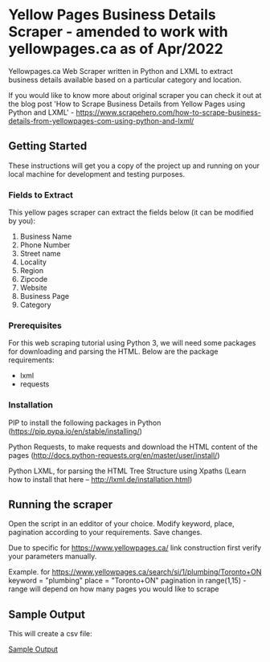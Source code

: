 # Yellow Pages Business Details Scraper - amended to work with yellowpages.ca as of Apr/2022

Yellowpages.ca Web Scraper written in Python and LXML to extract business details available based on a particular category and location.

If you would like to know more about original scraper you can check it out at the blog post 'How to Scrape Business Details from Yellow Pages using Python and LXML' - https://www.scrapehero.com/how-to-scrape-business-details-from-yellowpages-com-using-python-and-lxml/

## Getting Started

These instructions will get you a copy of the project up and running on your local machine for development and testing purposes.

### Fields to Extract

This yellow pages scraper can extract the fields below (it can be modified by you):

1. Business Name
2. Phone Number
3. Street name
4. Locality
5. Region
6. Zipcode
7. Website
8. Business Page
9. Category

### Prerequisites

For this web scraping tutorial using Python 3, we will need some packages for downloading and parsing the HTML. 
Below are the package requirements:

 - lxml
 - requests

### Installation

PIP to install the following packages in Python (https://pip.pypa.io/en/stable/installing/) 

Python Requests, to make requests and download the HTML content of the pages (http://docs.python-requests.org/en/master/user/install/)

Python LXML, for parsing the HTML Tree Structure using Xpaths (Learn how to install that here – http://lxml.de/installation.html)

## Running the scraper
Open the script in an edditor of your choice. Modify keyword, place, pagination according to your requirements. Save changes.

Due to specific for https://www.yellowpages.ca/ link construction first verify your parameters manually.

Example. for https://www.yellowpages.ca/search/si/1/plumbing/Toronto+ON
keyword = "plumbing"
place = "Toronto+ON"
pagination in range(1,15) - range will depend on how many pages you would like to scrape

## Sample Output

This will create a csv file:

[Sample Output]()
 
 
